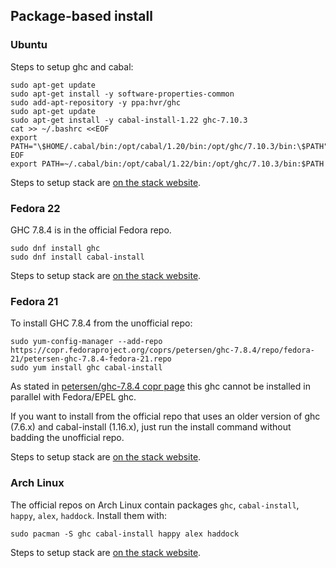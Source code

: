 ## Package-based install

### Ubuntu

Steps to setup ghc and cabal:

    sudo apt-get update
    sudo apt-get install -y software-properties-common
    sudo add-apt-repository -y ppa:hvr/ghc
    sudo apt-get update
    sudo apt-get install -y cabal-install-1.22 ghc-7.10.3
    cat >> ~/.bashrc <<EOF
    export PATH="\$HOME/.cabal/bin:/opt/cabal/1.20/bin:/opt/ghc/7.10.3/bin:\$PATH"
    EOF
    export PATH=~/.cabal/bin:/opt/cabal/1.22/bin:/opt/ghc/7.10.3/bin:$PATH

Steps to setup stack are [on the stack website](https://github.com/commercialhaskell/stack/blob/master/doc/install_and_upgrade.md#ubuntu).

### Fedora 22

GHC 7.8.4 is in the official Fedora repo.

    sudo dnf install ghc
    sudo dnf install cabal-install

Steps to setup stack are
[on the stack website](https://github.com/commercialhaskell/stack/blob/master/doc/install_and_upgrade.md#fedora).

### Fedora 21

To install GHC 7.8.4 from the unofficial repo:

    sudo yum-config-manager --add-repo https://copr.fedoraproject.org/coprs/petersen/ghc-7.8.4/repo/fedora-21/petersen-ghc-7.8.4-fedora-21.repo
    sudo yum install ghc cabal-install

As stated in [petersen/ghc-7.8.4 copr page](https://copr.fedoraproject.org/coprs/petersen/ghc-7.8.4/) this ghc cannot be installed in parallel with Fedora/EPEL ghc.

If you want to install from the official repo that uses an older version of ghc (7.6.x) and cabal-install (1.16.x), just run the install command without badding the unofficial repo.

Steps to setup stack are
[on the stack website](https://github.com/commercialhaskell/stack/blob/master/doc/install_and_upgrade.md#fedora).

### Arch Linux

The official repos on Arch Linux contain packages `ghc`, `cabal-install`, `happy`, `alex`, `haddock`.  Install them with:

    sudo pacman -S ghc cabal-install happy alex haddock

Steps to setup stack are
[on the stack website](https://github.com/commercialhaskell/stack/blob/master/doc/install_and_upgrade.md#arch-linux).
